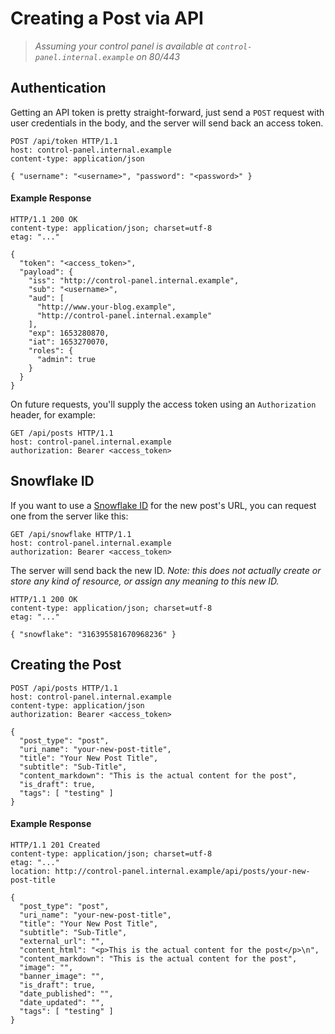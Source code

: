 
# Creating a Post via API

> _Assuming your control panel is available at `control-panel.internal.example` on 80/443_

## Authentication

Getting an API token is pretty straight-forward, just send a `POST` request with user credentials in the body, and the server will send back an access token.

```http
POST /api/token HTTP/1.1
host: control-panel.internal.example
content-type: application/json

{ "username": "<username>", "password": "<password>" }
```

#### Example Response

```http
HTTP/1.1 200 OK
content-type: application/json; charset=utf-8
etag: "..."

{
  "token": "<access_token>",
  "payload": {
    "iss": "http://control-panel.internal.example",
    "sub": "<username>",
    "aud": [
      "http://www.your-blog.example",
      "http://control-panel.internal.example"
    ],
    "exp": 1653280870,
    "iat": 1653270070,
    "roles": {
      "admin": true
    }
  }
}
```

On future requests, you'll supply the access token using an `Authorization` header, for example:

```http
GET /api/posts HTTP/1.1
host: control-panel.internal.example
authorization: Bearer <access_token>
```

## Snowflake ID

If you want to use a [Snowflake ID](https://en.wikipedia.org/wiki/Snowflake_ID) for the new post's URL, you can request one from the server like this:

```http
GET /api/snowflake HTTP/1.1
host: control-panel.internal.example
authorization: Bearer <access_token>
```

The server will send back the new ID. _Note: this does not actually create or store any kind of resource, or assign any meaning to this new ID._

```http
HTTP/1.1 200 OK
content-type: application/json; charset=utf-8
etag: "..."

{ "snowflake": "316395581670968236" }
```

## Creating the Post

```http
POST /api/posts HTTP/1.1
host: control-panel.internal.example
content-type: application/json
authorization: Bearer <access_token>

{
  "post_type": "post",
  "uri_name": "your-new-post-title",
  "title": "Your New Post Title",
  "subtitle": "Sub-Title",
  "content_markdown": "This is the actual content for the post",
  "is_draft": true,
  "tags": [ "testing" ]
}
```

#### Example Response

```http
HTTP/1.1 201 Created
content-type: application/json; charset=utf-8
etag: "..."
location: http://control-panel.internal.example/api/posts/your-new-post-title

{
  "post_type": "post",
  "uri_name": "your-new-post-title",
  "title": "Your New Post Title",
  "subtitle": "Sub-Title",
  "external_url": "",
  "content_html": "<p>This is the actual content for the post</p>\n",
  "content_markdown": "This is the actual content for the post",
  "image": "",
  "banner_image": "",
  "is_draft": true,
  "date_published": "",
  "date_updated": "",
  "tags": [ "testing" ]
}
```

